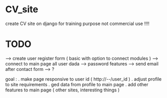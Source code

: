 # CV_site
create CV site on django for training purpose not commercial use !!!!


# TODO 
 --> create user register form ( basic with option to connect modules )
 --> connect to main page all user dada
 --> password features
 --> send email after contact form 
 --> ? 
 



goal : 
. make page responsive to user id ( http://*--*/user_id )
. adjust profile to site requirements 
. ged data from profile to main page 
. add other features to main page ( other sites, interesting things )
